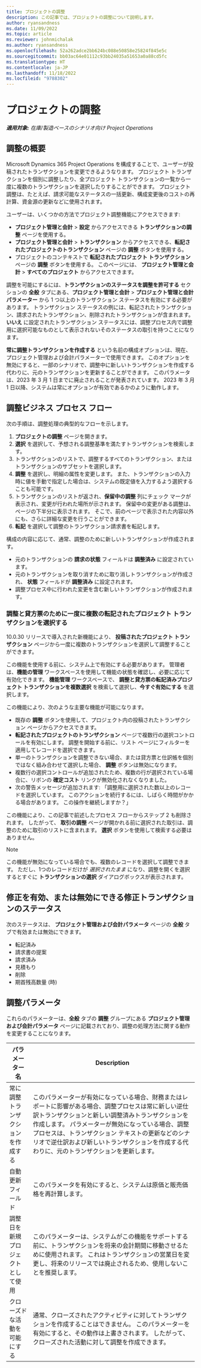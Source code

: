 ```yaml
---
title: プロジェクトの調整
description: この記事では、プロジェクトの調整について説明します。
author: ryansandness
ms.date: 11/09/2022
ms.topic: article
ms.reviewer: johnmichalak
ms.author: ryansandness
ms.openlocfilehash: 52a262adce2bb624bc088e50858e25824f845e5c
ms.sourcegitcommit: bb03ac64e01112c93bb24035a51653a0a88cd5fc
ms.translationtype: HT
ms.contentlocale: ja-JP
ms.lasthandoff: 11/18/2022
ms.locfileid: "9788302"
---
```

# <a name="project-adjustments"></a>プロジェクトの調整

_**適用対象:** 在庫/製造ベースのシナリオ向け Project Operations_

## <a name="adjustments-overview"></a>調整の概要

Microsoft Dynamics 365 Project Operations を構成することで、ユーザーが投稿されたトランザクションを変更できるようなります。 プロジェクト トランザクションを個別に調整したり、全プロジェクト トランザクションの一覧から一度に複数のトランザクションを選択したりすることができます。 プロジェクト調整は、たとえば、請求可能なステータスの一括更新、構成変更後のコストの再計算、資金源の更新などに使用されます。

ユーザーは、いくつかの方法でプロジェクト調整機能にアクセスできます:

- **プロジェクト管理と会計** \> **設定** からアクセスできる **トランザクションの調整** ページを使用する。
- **プロジェクト管理と会計** \> **トランザクション** からアクセスできる、**転記されたプロジェクトのトランザクション** ページの **調整** ボタンを使用する。
- プロジェクトのコンテキストで **転記されたプロジェクト トランザクション** ページの **調整** ボタンを使用する。 このページには、 **プロジェクト管理と会計** \> **すべてのプロジェクト** からアクセスできます。

調整を可能にするには、**トランザクションのステータスを調整を許可する** セクションの **全般** タブにある、**プロジェクト管理と会計** \> **プロジェクト管理と会計パラメーター** から 1 つ以上のトランザクション ステータスを有効にする必要があります。 トランザクション ステータスの例には、転記されたトランザクション、請求されたトランザクション、削除されたトランザクションが含まれます。 **いいえ** に設定されたトランザクション ステータスには、調整プロセス内で調整用に選択可能なものとして表示されないそのステータスの取引を持つことになります。

**常に調整トランザクションを作成する** という名前の構成オプションは、現在、プロジェクト管理および会計パラメーターで使用できます。 このオプションを無効にすると、一部のシナリオで、調整中に新しいトランザクションを作成する代わりに、元のトランザクションを更新することができます。 このパラメータは、2023 年 3 月 1 日までに廃止されることが発表されています。 2023 年 3 月 1 日以降、システムは常にオプションが有効であるかのように動作します。

## <a name="adjustments-process-flow"></a>調整ビジネス プロセス フロー

次の手順は、調整処理の典型的なフローを示します。

1. **プロジェクトの調整** ページを開きます。
2. **選択** を選択して、予想される調整基準を満たすトランザクションを検索します。
3. トランザクションのリストで、調整するすべてのトランザクション、またはトランザクションのサブセットを選択します。
4. **調整** を選択し、明細の属性を変更します。 また、トランザクションの入力時に値を手動で指定した場合は、システムの既定値を入力するよう選択することも可能です。
5. トランザクションのリストが返され、**保留中の調整** 列にチェック マークが表示され、変更が行われた場所が示されます。 保留中の変更がある調整は、ページの下半分に表示されます。 そこで、前のページで表示された内容以外にも、さらに詳細な変更を行うことができます。
6. **転記** を選択して調整のトランザクション請求書を転記します。

構成の内容に応じて、通常、調整のために新しいトランザクションが作成されます。

- 元のトランザクションの **請求の状態** フィールドは **調整済み** に設定されています。
- 元のトランザクションを取り消すために取り消しトランザクションが作成され、 **状態** フィールドが **調整済み** に設定されます。
- 調整プロセス中に行われた変更を含む新しいトランザクションが作成されます。

### <a name="selecting-multiple-posted-project-transactions-at-a-time-for-adjustments-and-credit-notes"></a>調整と貸方票のために一度に複数の転記されたプロジェクト トランザクションを選択する

10.0.30 リリースで導入された新機能により、 **投稿されたプロジェクト トランザクション** ページから一度に複数のトランザクションを選択して調整することができます。

この機能を使用する前に、システム上で有効にする必要があります。 管理者は、**機能の管理** ワークスペースを使用して機能の状態を確認し、必要に応じて有効化できます。 **機能管理** ワークスペースで、 **調整と貸方票の転記済みプロジェクト トランザクションを複数選択** を検索して選択し、**今すぐ有効にする** を選択します。

この機能により、次のような主要な機能が可能になります。

- 既存の **調整** ボタンを使用して、プロジェクト内の投稿されたトランザクション ページからアクセスできます。
- **転記されたプロジェクトのトランザクション** ページで複数行の選択コントロールを有効にします。 調整を開始する前に、リスト ページにフィルターを適用してレコードを選択できます。
- 単一のトランザクションを調整できない場合、または貸方票と仕訳帳を個別ではなく組み合わせて選択した場合、 **調整** ボタンは無効になります。
- 複数行の選択コントロールが追加されたため、複数の行が選択されている場合に、リボンの **確定コスト** リンクが無効化されなくなりました。
- 次の警告メッセージが追加されます: 「調整用に選択された数以上のレコードを選択しています。 このアクションを続行するには、しばらく時間がかかる場合があります。 この操作を継続しますか？」

この機能により、この記事で前述したプロセス フローからステップ 2 も削除されます。 したがって、 **取引の調整** ページが開かれる前に選択された取引は、調整のために取引のリストに含まれます。 **選択** ボタンを使用して検索する必要はありません。

> [!NOTE] 
> この機能が無効になっている場合でも、複数のレコードを選択して調整できます。 ただし、1つのレコードだけが *選択されたまま* になり、調整を開くを選択するとすぐに **トランザクションの選択** ダイアログボックスが表示されます。

## <a name="adjustment-transaction-statuses-that-can-be-enabled-or-disabled-for-adjustments"></a>修正を有効、または無効にできる修正トランザクションのステータス

次のステータスは、 **プロジェクト管理および会計パラメータ** ページの **全般** タブで有効または無効にできます。

- 転記済み
- 請求書の提案
- 請求済み
- 見積もり
- 削除
- 期首残高数量 (時)

## <a name="adjustment-parameters"></a>調整パラメータ

これらのパラメーターは、**全般** タブの **調整** グループにある **プロジェクト管理および会計パラメータ** ページに記載されており、調整の処理方法に関する動作を変更することになります。 

| パラメーター名 |  Description |
|----------------|-------------
| 常に調整トランザクションを作成する | このパラメーターが有効になっている場合、財務またはレポートに影響がある場合、調整プロセスは常に新しい逆仕訳トランザクションと新しい調整済みトランザクションを作成します。 パラメーターが無効になっている場合、調整プロセスは、トランザクション テキストの更新などのシナリオで逆仕訳および新しいトランザクションを作成する代わりに、元のトランザクションを更新します。 |
| 自動更新フィールド | このパラメータを有効にすると、システムは原価と販売価格を再計算します。 |
| 調整日を新規プロジェクトとして使用 | このパラメーターは、システムがこの機能をサポートする前に、トランザクションを将来の会計期間に移動させるために使用されます。 これはトランザクションの営業日を変更し、将来のリリースでは廃止されるため、使用しないことを推奨します。 |
| クローズドな活動を可能にする | 通常、クローズされたアクティビティに対してトランザクションを作成することはできません。 このパラメーターを有効にすると、その動作は上書きされます。 したがって、クローズされた活動に対して調整を作成できます。 |
